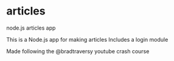 # articles
node.js articles app

This is a Node.js app for making articles
Includes a login module

Made following the @bradtraversy youtube crash course
